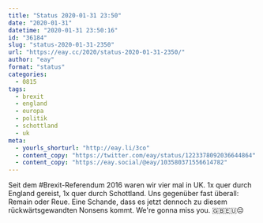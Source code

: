 ```yaml
---
title: "Status 2020-01-31 23:50"
date: "2020-01-31"
datetime: "2020-01-31 23:50:16"
id: "36184"
slug: "status-2020-01-31-2350"
url: "https://eay.cc/2020/status-2020-01-31-2350/"
author: "eay"
format: "status"
categories:
  - 0815
tags:
  - brexit
  - england
  - europa
  - politik
  - schottland
  - uk
meta:
  - yourls_shorturl: "http://eay.li/3co"
  - content_copy: "https://twitter.com/eay/status/1223378092036644864"
  - content_copy: "https://eay.social/@eay/103580371556614782"
---
```


Seit dem #Brexit-Referendum 2016 waren wir vier mal in UK. 1x quer durch England gereist, 1x quer durch Schottland. Uns gegenüber fast überall: Remain oder Reue. Eine Schande, dass es jetzt dennoch zu diesem rückwärts­gewand­ten Nonsens kommt. We're gonna miss you. 🇬🇧🇪🇺😔
